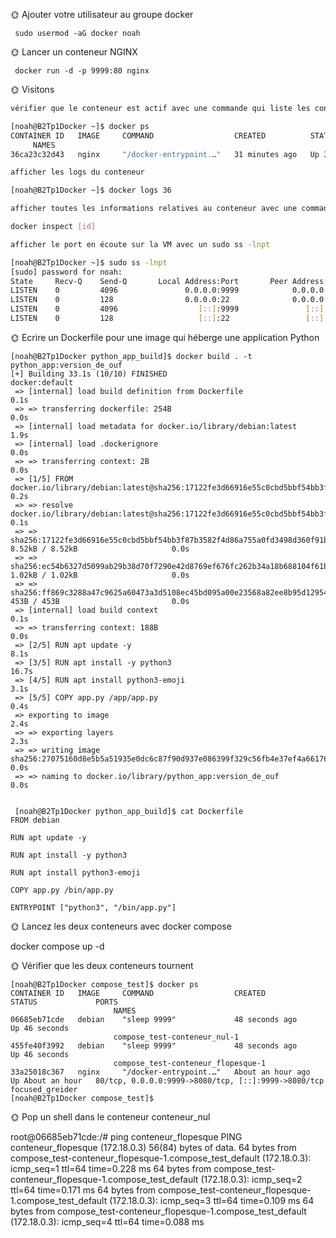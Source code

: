 🌞 Ajouter votre utilisateur au groupe docker
```
 sudo usermod -aG docker noah
```
 🌞 Lancer un conteneur NGINX
```
 docker run -d -p 9999:80 nginx
```

🌞 Visitons

```bash
vérifier que le conteneur est actif avec une commande qui liste les conteneurs en cours de fonctionnement

[noah@B2Tp1Docker ~]$ docker ps
CONTAINER ID   IMAGE     COMMAND                  CREATED          STATUS          PORTS
     NAMES
36ca23c32d43   nginx     "/docker-entrypoint.…"   31 minutes ago   Up 31 minutes   0.0.0.0:9999->80/tcp, [::]:9999->80/tcp   vigorous_williams

afficher les logs du conteneur

[noah@B2Tp1Docker ~]$ docker logs 36

afficher toutes les informations relatives au conteneur avec une commande docker inspect

docker inspect [id]

afficher le port en écoute sur la VM avec un sudo ss -lnpt

[noah@B2Tp1Docker ~]$ sudo ss -lnpt
[sudo] password for noah:
State     Recv-Q    Send-Q       Local Address:Port       Peer Address:Port   Process
LISTEN    0         4096               0.0.0.0:9999            0.0.0.0:*       users:(("docker-proxy",pid=4913,fd=4))
LISTEN    0         128                0.0.0.0:22              0.0.0.0:*       users:(("sshd",pid=1598,fd=3))
LISTEN    0         4096                  [::]:9999               [::]:*       users:(("docker-proxy",pid=4919,fd=4))
LISTEN    0         128                   [::]:22                 [::]:*       users:(("sshd",pid=1598,fd=4))
```


🌞 Ecrire un Dockerfile pour une image qui héberge une application Python
```
[noah@B2Tp1Docker python_app_build]$ docker build . -t python_app:version_de_ouf
[+] Building 33.1s (10/10) FINISHED                                                                      docker:default
 => [internal] load build definition from Dockerfile                                                               0.1s
 => => transferring dockerfile: 254B                                                                               0.0s
 => [internal] load metadata for docker.io/library/debian:latest                                                   1.9s
 => [internal] load .dockerignore                                                                                  0.0s
 => => transferring context: 2B                                                                                    0.0s
 => [1/5] FROM docker.io/library/debian:latest@sha256:17122fe3d66916e55c0cbd5bbf54bb3f87b3582f4d86a755a0fd3498d36  0.2s
 => => resolve docker.io/library/debian:latest@sha256:17122fe3d66916e55c0cbd5bbf54bb3f87b3582f4d86a755a0fd3498d36  0.1s
 => => sha256:17122fe3d66916e55c0cbd5bbf54bb3f87b3582f4d86a755a0fd3498d360f91b 8.52kB / 8.52kB                     0.0s
 => => sha256:ec54b6327d5099ab29b38d70f7290e42d8769ef676fc262b34a18b688104f61b 1.02kB / 1.02kB                     0.0s
 => => sha256:ff869c3288a47c9625a60473a3d5108ec45bd095a00e23568a82ee8b95d12954 453B / 453B                         0.0s
 => [internal] load build context                                                                                  0.1s
 => => transferring context: 188B                                                                                  0.0s
 => [2/5] RUN apt update -y                                                                                        8.1s
 => [3/5] RUN apt install -y python3                                                                              16.7s
 => [4/5] RUN apt install python3-emoji                                                                            3.1s
 => [5/5] COPY app.py /app/app.py                                                                                  0.4s
 => exporting to image                                                                                             2.4s
 => => exporting layers                                                                                            2.3s
 => => writing image sha256:27075160d8e5b5a51935e0dc6c87f90d937e086399f329c56fb4e37ef4a66176                       0.0s
 => => naming to docker.io/library/python_app:version_de_ouf                                                       0.0s


 [noah@B2Tp1Docker python_app_build]$ cat Dockerfile
FROM debian

RUN apt update -y

RUN apt install -y python3

RUN apt install python3-emoji

COPY app.py /bin/app.py

ENTRYPOINT ["python3", "/bin/app.py"]
```


🌞 Lancez les deux conteneurs avec docker compose

docker compose up -d

🌞 Vérifier que les deux conteneurs tournent
```
[noah@B2Tp1Docker compose_test]$ docker ps
CONTAINER ID   IMAGE     COMMAND                  CREATED             STATUS             PORTS
                       NAMES
06685eb71cde   debian    "sleep 9999"             48 seconds ago      Up 46 seconds
                       compose_test-conteneur_nul-1
455fe40f3992   debian    "sleep 9999"             48 seconds ago      Up 46 seconds
                       compose_test-conteneur_flopesque-1
33a25018c367   nginx     "/docker-entrypoint.…"   About an hour ago   Up About an hour   80/tcp, 0.0.0.0:9999->8080/tcp, [::]:9999->8080/tcp   focused_greider
[noah@B2Tp1Docker compose_test]$
```

🌞 Pop un shell dans le conteneur conteneur_nul

root@06685eb71cde:/# ping conteneur_flopesque
PING conteneur_flopesque (172.18.0.3) 56(84) bytes of data.
64 bytes from compose_test-conteneur_flopesque-1.compose_test_default (172.18.0.3): icmp_seq=1 ttl=64 time=0.228 ms
64 bytes from compose_test-conteneur_flopesque-1.compose_test_default (172.18.0.3): icmp_seq=2 ttl=64 time=0.171 ms
64 bytes from compose_test-conteneur_flopesque-1.compose_test_default (172.18.0.3): icmp_seq=3 ttl=64 time=0.109 ms
64 bytes from compose_test-conteneur_flopesque-1.compose_test_default (172.18.0.3): icmp_seq=4 ttl=64 time=0.088 ms
